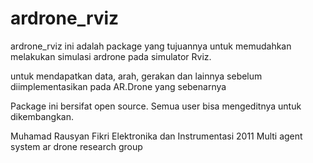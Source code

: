 # ardrone_rviz
ardrone_rviz ini adalah package yang tujuannya untuk memudahkan melakukan simulasi ardrone pada simulator Rviz.

untuk mendapatkan data, arah, gerakan dan lainnya sebelum diimplementasikan pada AR.Drone yang sebenarnya

Package ini bersifat open source. Semua user bisa mengeditnya untuk dikembangkan.




Muhamad Rausyan Fikri
Elektronika dan Instrumentasi 2011
Multi agent system ar drone research group
